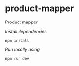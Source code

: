 # product-mapper
Product mapper

*Install dependencies*

`npm install`

*Run locally using*

`npm run dev`
